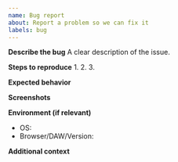 ```yaml
---
name: Bug report
about: Report a problem so we can fix it
labels: bug
---
```


**Describe the bug**
A clear description of the issue.

**Steps to reproduce**
1. 
2. 
3. 

**Expected behavior**

**Screenshots**

**Environment (if relevant)**
- OS:
- Browser/DAW/Version:

**Additional context**
